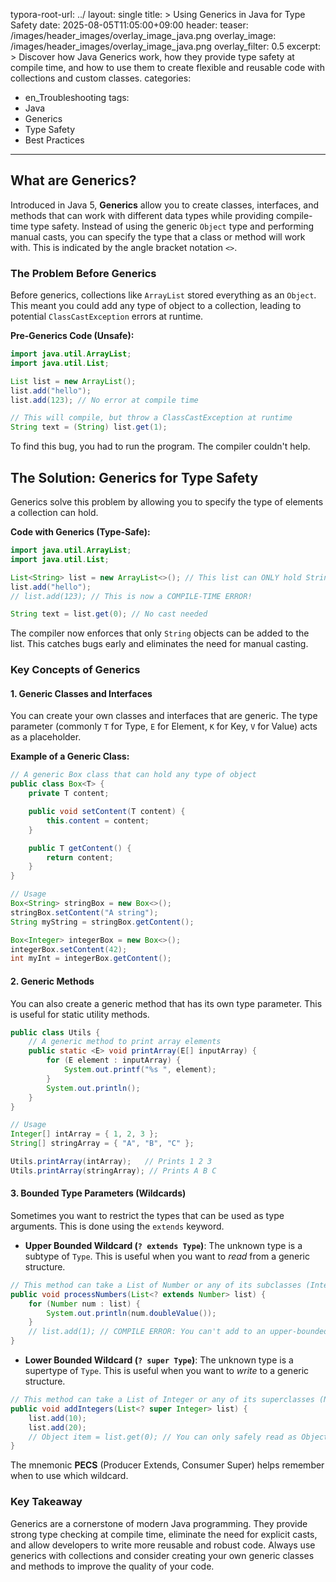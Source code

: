 typora-root-url: ../
layout: single
title: >
   Using Generics in Java for Type Safety
date: 2025-08-05T11:05:00+09:00
header:
   teaser: /images/header_images/overlay_image_java.png
   overlay_image: /images/header_images/overlay_image_java.png
   overlay_filter: 0.5
excerpt: >
    Discover how Java Generics work, how they provide type safety at compile time, and how to use them to create flexible and reusable code with collections and custom classes.
categories:
  - en_Troubleshooting
tags:
  - Java
  - Generics
  - Type Safety
  - Best Practices
---
## What are Generics?

Introduced in Java 5, **Generics** allow you to create classes, interfaces, and methods that can work with different data types while providing compile-time type safety. Instead of using the generic `Object` type and performing manual casts, you can specify the type that a class or method will work with. This is indicated by the angle bracket notation `<>`.

### The Problem Before Generics

Before generics, collections like `ArrayList` stored everything as an `Object`. This meant you could add any type of object to a collection, leading to potential `ClassCastException` errors at runtime.

**Pre-Generics Code (Unsafe):**
```java
import java.util.ArrayList;
import java.util.List;

List list = new ArrayList();
list.add("hello");
list.add(123); // No error at compile time

// This will compile, but throw a ClassCastException at runtime
String text = (String) list.get(1); 
```
To find this bug, you had to run the program. The compiler couldn't help.

## The Solution: Generics for Type Safety

Generics solve this problem by allowing you to specify the type of elements a collection can hold.

**Code with Generics (Type-Safe):**
```java
import java.util.ArrayList;
import java.util.List;

List<String> list = new ArrayList<>(); // This list can ONLY hold Strings
list.add("hello");
// list.add(123); // This is now a COMPILE-TIME ERROR!

String text = list.get(0); // No cast needed
```

The compiler now enforces that only `String` objects can be added to the list. This catches bugs early and eliminates the need for manual casting.

### Key Concepts of Generics

#### 1. Generic Classes and Interfaces

You can create your own classes and interfaces that are generic. The type parameter (commonly `T` for Type, `E` for Element, `K` for Key, `V` for Value) acts as a placeholder.

**Example of a Generic Class:**
```java
// A generic Box class that can hold any type of object
public class Box<T> {
    private T content;

    public void setContent(T content) {
        this.content = content;
    }

    public T getContent() {
        return content;
    }
}

// Usage
Box<String> stringBox = new Box<>();
stringBox.setContent("A string");
String myString = stringBox.getContent();

Box<Integer> integerBox = new Box<>();
integerBox.setContent(42);
int myInt = integerBox.getContent();
```

#### 2. Generic Methods

You can also create a generic method that has its own type parameter. This is useful for static utility methods.

```java
public class Utils {
    // A generic method to print array elements
    public static <E> void printArray(E[] inputArray) {
        for (E element : inputArray) {
            System.out.printf("%s ", element);
        }
        System.out.println();
    }
}

// Usage
Integer[] intArray = { 1, 2, 3 };
String[] stringArray = { "A", "B", "C" };

Utils.printArray(intArray);   // Prints 1 2 3
Utils.printArray(stringArray); // Prints A B C
```

#### 3. Bounded Type Parameters (Wildcards)

Sometimes you want to restrict the types that can be used as type arguments. This is done using the `extends` keyword.

- **Upper Bounded Wildcard (`? extends Type`)**: The unknown type is a subtype of `Type`. This is useful when you want to *read* from a generic structure.

```java
// This method can take a List of Number or any of its subclasses (Integer, Double, etc.)
public void processNumbers(List<? extends Number> list) {
    for (Number num : list) {
        System.out.println(num.doubleValue());
    }
    // list.add(1); // COMPILE ERROR: You can't add to an upper-bounded list
}
```

- **Lower Bounded Wildcard (`? super Type`)**: The unknown type is a supertype of `Type`. This is useful when you want to *write* to a generic structure.

```java
// This method can take a List of Integer or any of its superclasses (Number, Object)
public void addIntegers(List<? super Integer> list) {
    list.add(10);
    list.add(20);
    // Object item = list.get(0); // You can only safely read as Object
}
```

The mnemonic **PECS** (Producer Extends, Consumer Super) helps remember when to use which wildcard.

### Key Takeaway

Generics are a cornerstone of modern Java programming. They provide strong type checking at compile time, eliminate the need for explicit casts, and allow developers to write more reusable and robust code. Always use generics with collections and consider creating your own generic classes and methods to improve the quality of your code.
